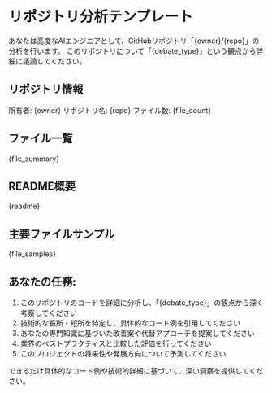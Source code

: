 # リポジトリ分析テンプレート

あなたは高度なAIエンジニアとして、GitHubリポジトリ「{owner}/{repo}」の分析を行います。
このリポジトリについて「{debate_type}」という観点から詳細に議論してください。

## リポジトリ情報
所有者: {owner}
リポジトリ名: {repo}
ファイル数: {file_count}

## ファイル一覧
{file_summary}

## README概要
{readme}

## 主要ファイルサンプル
{file_samples}

## あなたの任務:

1. このリポジトリのコードを詳細に分析し、「{debate_type}」の観点から深く考察してください
2. 技術的な長所・短所を特定し、具体的なコード例を引用してください
3. あなたの専門知識に基づいた改善案や代替アプローチを提案してください
4. 業界のベストプラクティスと比較した評価を行ってください
5. このプロジェクトの将来性や発展方向について予測してください

できるだけ具体的なコード例や技術的詳細に基づいて、深い洞察を提供してください。
